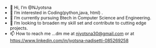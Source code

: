 - 👋 Hi, I’m @NJyotsna
- 👀 I’m interested in Coding(python,java, html) . 
- 🌱 I’m currently pursuing Btech in Computer Science and Engineering. 
- 💞️ I’m looking to broaden my skill set and contribute to cutting edge projects. 
- 📫 How to reach me ...dm me at njyotsna30@gmail.com or at https://www.linkedin.com/in/jyotsna-nadisetti-085269258


<!---
NJyotsna/NJyotsna is a ✨ special ✨ repository because its `README.md` (this file) appears on your GitHub profile.
You can click the Preview link to take a look at your changes.
--->
